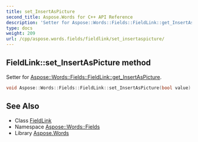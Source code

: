 ```yaml
---
title: set_InsertAsPicture
second_title: Aspose.Words for C++ API Reference
description: 'Setter for Aspose::Words::Fields::FieldLink::get_InsertAsPicture.'
type: docs
weight: 209
url: /cpp/aspose.words.fields/fieldlink/set_insertaspicture/
---
```

## FieldLink::set_InsertAsPicture method


Setter for [Aspose::Words::Fields::FieldLink::get_InsertAsPicture](../get_insertaspicture/).

```cpp
void Aspose::Words::Fields::FieldLink::set_InsertAsPicture(bool value)
```

## See Also

* Class [FieldLink](../)
* Namespace [Aspose::Words::Fields](../../)
* Library [Aspose.Words](../../../)
